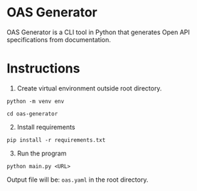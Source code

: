 # OAS Generator

OAS Generator is a CLI tool in Python that generates Open API specifications from documentation. 

# Instructions 

1. Create virtual environment outside root directory.

`python -m venv env`

`cd oas-generator`

2. Install requirements

`pip install -r requirements.txt`

3. Run the program

`python main.py <URL>`

Output file will be: `oas.yaml` in the root directory. 

